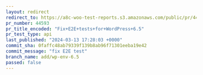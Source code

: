```yaml
---
layout: redirect
redirect_to: https://a8c-woo-test-reports.s3.amazonaws.com/public/pr/44593/api/index.html
pr_number: 44593
pr_title_encoded: "Fix+E2E+tests+for+WordPress+6.5"
pr_test_type: api
last_published: "2024-03-13 17:28:03 +0000"
commit_sha: 0faffc48ab79339f139b8ab96f71301eeba19e42
commit_message: "fix E2E test"
branch_name: add/wp-env-6.5
passed: false
---
```

